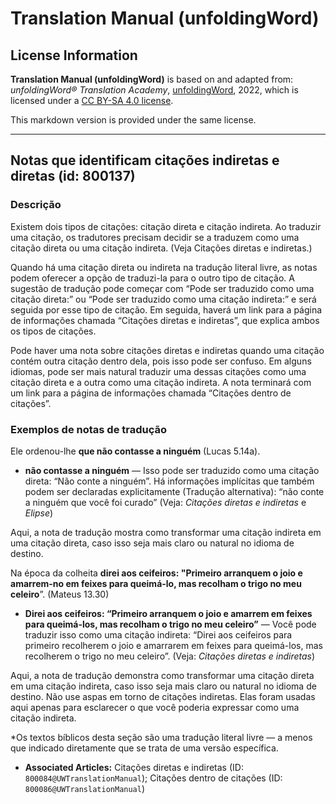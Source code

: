 # Translation Manual (unfoldingWord)

## License Information

**Translation Manual (unfoldingWord)** is based on and adapted from: _unfoldingWord® Translation Academy_, [unfoldingWord](https://unfoldingword.org/utw), 2022, which is licensed under a [CC BY-SA 4.0 license](https://creativecommons.org/licenses/by-sa/4.0/legalcode.en).

This markdown version is provided under the same license.



--------------------------------

## Notas que identificam citações indiretas e diretas (id: 800137)

### Descrição

Existem dois tipos de citações: citação direta e citação indireta. Ao traduzir uma citação, os tradutores precisam decidir se a traduzem como uma citação direta ou uma citação indireta. (Veja Citações diretas e indiretas.)

Quando há uma citação direta ou indireta na tradução literal livre, as notas podem oferecer a opção de traduzi\-la para o outro tipo de citação. A sugestão de tradução pode começar com “Pode ser traduzido como uma citação direta:” ou “Pode ser traduzido como uma citação indireta:” e será seguida por esse tipo de citação. Em seguida, haverá um link para a página de informações chamada “Citações diretas e indiretas”, que explica ambos os tipos de citações.

Pode haver uma nota sobre citações diretas e indiretas quando uma citação contém outra citação dentro dela, pois isso pode ser confuso. Em alguns idiomas, pode ser mais natural traduzir uma dessas citações como uma citação direta e a outra como uma citação indireta. A nota terminará com um link para a página de informações chamada “Citações dentro de citações”.

### Exemplos de notas de tradução

Ele ordenou\-lhe **que não contasse a ninguém** (Lucas 5\.14a).

* **não contasse a ninguém** — Isso pode ser traduzido como uma citação direta: “Não conte a ninguém”. Há informações implícitas que também podem ser declaradas explicitamente (Tradução alternativa): “não conte a ninguém que você foi curado” (Veja: *Citações diretas e indiretas* e *Elipse*)

Aqui, a nota de tradução mostra como transformar uma citação indireta em uma citação direta, caso isso seja mais claro ou natural no idioma de destino.

Na época da colheita **direi aos ceifeiros: "Primeiro arranquem o joio e amarrem\-no em feixes para queimá\-lo, mas recolham o trigo no meu celeiro**”. (Mateus 13\.30\)

* **Direi aos ceifeiros: “Primeiro arranquem o joio e amarrem em feixes para queimá\-los, mas recolham o trigo no meu celeiro”** — Você pode traduzir isso como uma citação indireta: “Direi aos ceifeiros para primeiro recolherem o joio e amarrarem em feixes para queimá\-los, mas recolherem o trigo no meu celeiro”. (Veja: *Citações diretas e indiretas*)

Aqui, a nota de tradução demonstra como transformar uma citação direta em uma citação indireta, caso isso seja mais claro ou natural no idioma de destino. Não use aspas em torno de citações indiretas. Elas foram usadas aqui apenas para esclarecer o que você poderia expressar como uma citação indireta.

\*Os textos bíblicos desta seção são uma tradução literal livre — a menos que indicado diretamente que se trata de uma versão específica.

* **Associated Articles:** Citações diretas e indiretas (ID: `800084@UWTranslationManual`); Citações dentro de citações (ID: `800086@UWTranslationManual`)

